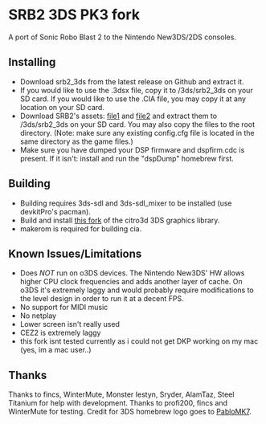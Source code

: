 
# SRB2 3DS PK3 fork
A port of Sonic Robo Blast 2 to the Nintendo New3DS/2DS consoles.

## Installing
* Download srb2_3ds from the latest release on Github and extract it.
* If you would like to use the .3dsx file, copy it to /3ds/srb2_3ds on your SD card.
	If you would like to use the .CIA file, you may copy it at any location on your SD card.
* Download SRB2's assets: [file1](https://github.com/mazmazz/SRB2/releases/download/SRB2_assets/SRB2-v2122-assets.7z) and [file2](https://github.com/mazmazz/SRB2/releases/download/SRB2_assets/SRB2-v2122-optional-assets.7z) and extract them to /3ds/srb2_3ds on your SD card.
	You may also copy the files to the root directory. (Note: make sure any existing config.cfg file is located in the same directory as the game files.)
* Make sure you have dumped your DSP firmware and dspfirm.cdc is present. If it isn't: install and run the "dspDump" homebrew first.

## Building
* Building requires 3ds-sdl and 3ds-sdl_mixer to be installed (use devkitPro's pacman).
* Build and install [this fork](https://github.com/derrekr/citro3d) of the citro3d 3DS graphics library.
* makerom is required for building cia.

## Known Issues/Limitations
* Does *NOT* run on o3DS devices. The Nintendo New3DS' HW allows higher CPU clock frequencies and adds another layer of cache.
	On o3DS it's extremely laggy and would probably require modifications to the level design in order to run it at a decent FPS.
* No support for MIDI music
* No netplay
* Lower screen isn't really used
* CEZ2 is extremely laggy
* this fork isnt tested currently as i could not get DKP working on my mac (yes, im a mac user..)

## Thanks
Thanks to fincs, WinterMute, Monster Iestyn, Sryder, AlamTaz, Steel Titanium for help with development.
Thanks to profi200, fincs and WinterMute for testing.
Credit for 3DS homebrew logo goes to [PabloMK7](http://gbatemp.net/members/pablomk7.345712/).
